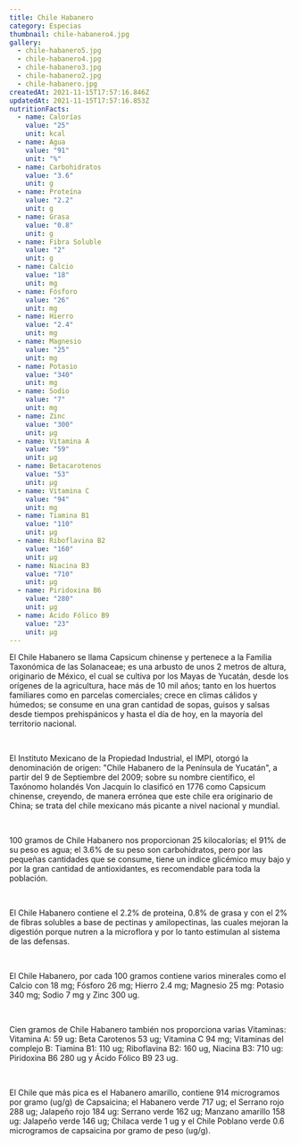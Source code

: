 ```yaml
---
title: Chile Habanero
category: Especias
thumbnail: chile-habanero4.jpg
gallery:
  - chile-habanero5.jpg
  - chile-habanero4.jpg
  - chile-habanero3.jpg
  - chile-habanero2.jpg
  - chile-habanero.jpg
createdAt: 2021-11-15T17:57:16.846Z
updatedAt: 2021-11-15T17:57:16.853Z
nutritionFacts:
  - name: Calorías
    value: "25"
    unit: kcal
  - name: Agua
    value: "91"
    unit: "%"
  - name: Carbohidratos
    value: "3.6"
    unit: g
  - name: Proteína
    value: "2.2"
    unit: g
  - name: Grasa
    value: "0.8"
    unit: g
  - name: Fibra Soluble
    value: "2"
    unit: g
  - name: Calcio
    value: "18"
    unit: mg
  - name: Fósforo
    value: "26"
    unit: mg
  - name: Hierro
    value: "2.4"
    unit: mg
  - name: Magnesio
    value: "25"
    unit: mg
  - name: Potasio
    value: "340"
    unit: mg
  - name: Sodio
    value: "7"
    unit: mg
  - name: Zinc
    value: "300"
    unit: µg
  - name: Vitamina A
    value: "59"
    unit: µg
  - name: Betacarotenos
    value: "53"
    unit: µg
  - name: Vitamina C
    value: "94"
    unit: mg
  - name: Tiamina B1
    value: "110"
    unit: µg
  - name: Riboflavina B2
    value: "160"
    unit: µg
  - name: Niacina B3
    value: "710"
    unit: µg
  - name: Piridoxina B6
    value: "280"
    unit: µg
  - name: Ácido Fólico B9
    value: "23"
    unit: µg
---
```

El Chile Habanero se llama Capsicum chinense y pertenece a la Familia Taxonómica de las Solanaceae; es una arbusto de unos 2 metros de altura, originario de México, el cual se cultiva por los Mayas de Yucatán, desde los orígenes de la agricultura, hace más de 10 mil años; tanto en los huertos familiares como en parcelas comerciales; crece en climas cálidos y húmedos; se consume en una gran cantidad de sopas, guisos y salsas desde tiempos prehispánicos y hasta el día de hoy, en la mayoría del territorio nacional.

<br/>

El Instituto Mexicano de la Propiedad Industrial, el IMPI, otorgó la denominación de origen: "Chile Habanero de la Península de Yucatán", a partir del 9 de Septiembre del 2009; sobre su nombre científico, el Taxónomo holandés Von Jacquin lo clasificó en 1776 como Capsicum chinense, creyendo, de manera errónea que este chile era originario de China; se trata del chile mexicano más picante a nivel nacional y mundial.

<br/>

100 gramos de Chile Habanero nos proporcionan 25 kilocalorías; el 91% de su peso es agua; el 3.6% de su peso son carbohidratos, pero por las pequeñas cantidades que se consume, tiene un indice glicémico muy bajo y por la gran cantidad de antioxidantes, es recomendable para toda la población.

<br/>

El Chile Habanero contiene el 2.2% de proteina, 0.8% de grasa y con el 2% de fibras solubles a base de pectinas y amilopectinas, las cuales mejoran la digestión porque nutren a la microflora y por lo tanto estimulan al sistema de las defensas.

<br/>

El Chile Habanero, por cada 100 gramos contiene varios minerales como el Calcio con 18 mg; Fósforo 26 mg; Hierro 2.4 mg; Magnesio 25 mg: Potasio 340 mg; Sodio 7 mg y Zinc 300 ug.

<br/>

Cien gramos de Chile Habanero también nos proporciona varias Vitaminas: Vitamina A: 59 ug: Beta Carotenos 53 ug; Vitamina C 94 mg; Vitaminas del complejo B: Tiamina B1: 110 ug; Riboflavina B2: 160 ug, Niacina B3: 710 ug: Piridoxina B6 280 ug y Ácido Fólico B9 23 ug.

<br/>

El Chile que más pica es el Habanero amarillo, contiene 914 microgramos por gramo (ug/g) de Capsaicina; el Habanero verde 717 ug; el Serrano rojo 288 ug; Jalapeño rojo 184 ug: Serrano verde 162 ug; Manzano amarillo 158 ug: Jalapeño verde 146 ug; Chilaca verde 1 ug y el Chile Poblano verde 0.6 microgramos de capsaicina por gramo de peso (ug/g).